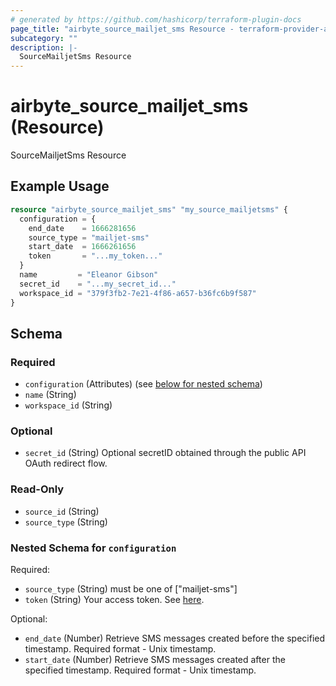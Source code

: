 ```yaml
---
# generated by https://github.com/hashicorp/terraform-plugin-docs
page_title: "airbyte_source_mailjet_sms Resource - terraform-provider-airbyte"
subcategory: ""
description: |-
  SourceMailjetSms Resource
---
```


# airbyte_source_mailjet_sms (Resource)

SourceMailjetSms Resource

## Example Usage

```terraform
resource "airbyte_source_mailjet_sms" "my_source_mailjetsms" {
  configuration = {
    end_date    = 1666281656
    source_type = "mailjet-sms"
    start_date  = 1666261656
    token       = "...my_token..."
  }
  name         = "Eleanor Gibson"
  secret_id    = "...my_secret_id..."
  workspace_id = "379f3fb2-7e21-4f86-a657-b36fc6b9f587"
}
```

<!-- schema generated by tfplugindocs -->
## Schema

### Required

- `configuration` (Attributes) (see [below for nested schema](#nestedatt--configuration))
- `name` (String)
- `workspace_id` (String)

### Optional

- `secret_id` (String) Optional secretID obtained through the public API OAuth redirect flow.

### Read-Only

- `source_id` (String)
- `source_type` (String)

<a id="nestedatt--configuration"></a>
### Nested Schema for `configuration`

Required:

- `source_type` (String) must be one of ["mailjet-sms"]
- `token` (String) Your access token. See <a href="https://dev.mailjet.com/sms/reference/overview/authentication">here</a>.

Optional:

- `end_date` (Number) Retrieve SMS messages created before the specified timestamp. Required format - Unix timestamp.
- `start_date` (Number) Retrieve SMS messages created after the specified timestamp. Required format - Unix timestamp.



